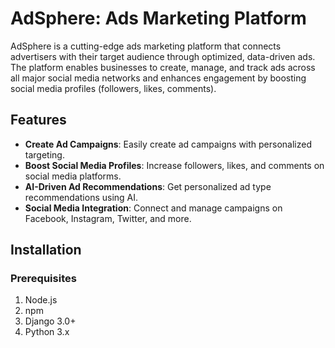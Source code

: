 # AdSphere: Ads Marketing Platform

AdSphere is a cutting-edge ads marketing platform that connects advertisers with their target audience through optimized, data-driven ads. The platform enables businesses to create, manage, and track ads across all major social media networks and enhances engagement by boosting social media profiles (followers, likes, comments).

## Features

- **Create Ad Campaigns**: Easily create ad campaigns with personalized targeting.
- **Boost Social Media Profiles**: Increase followers, likes, and comments on social media platforms.
- **AI-Driven Ad Recommendations**: Get personalized ad type recommendations using AI.
- **Social Media Integration**: Connect and manage campaigns on Facebook, Instagram, Twitter, and more.

## Installation

### Prerequisites
1. Node.js
2. npm
3. Django 3.0+
4. Python 3.x

